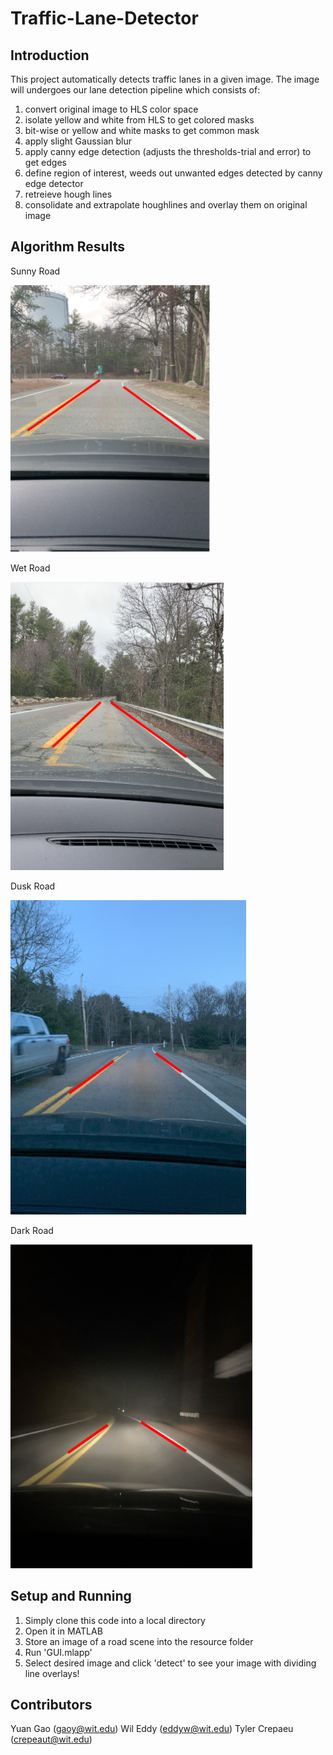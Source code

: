 # Traffic-Lane-Detector

## Introduction
This project automatically detects traffic lanes in a given image. The image will
undergoes our lane detection pipeline which consists of:
1) convert original image to HLS color space
2) isolate yellow and white from HLS to get colored masks
3) bit-wise or yellow and white masks to get common mask
4) apply slight Gaussian blur
5) apply canny edge detection (adjusts the thresholds-trial and error) to get edges
6) define region of interest, weeds out unwanted edges detected by canny edge detector
7) retreieve hough lines
8) consolidate and extrapolate houghlines and overlay them on original image

## Algorithm Results
Sunny Road

![Screenshot](Result_Images/sunny_results.png)

Wet Road

![Screenshot](Result_Images/wet_results.png)

Dusk Road

![Screenshot](Result_Images/dusk_results.png)

Dark Road

![Screenshot](Result_Images/dark_results.png)

## Setup and Running
1. Simply clone this code into a local directory
2. Open it in MATLAB
3. Store an image of a road scene into the resource folder
4. Run 'GUI.mlapp'
5. Select desired image and click 'detect' to see your image with dividing line overlays!

## Contributors
Yuan Gao (gaoy@wit.edu)
Wil Eddy (eddyw@wit.edu)
Tyler Crepaeu (crepeaut@wit.edu)
